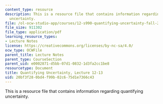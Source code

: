 ```yaml
---
content_type: resource
description: This is a resource file that contains information regarding quantifying
  uncertainty.
file: /ol-ocw-studio-app/courses/12-s990-quantifying-uncertainty-fall-2012/20bf3f280bd4f99b02c675d1e7366c43_MIT12_S990F12_Lecture12-13.pdf
file_size: 911302
file_type: application/pdf
learning_resource_types:
- Lecture Notes
license: https://creativecommons.org/licenses/by-nc-sa/4.0/
ocw_type: OCWFile
parent_title: Lecture Notes
parent_type: CourseSection
parent_uid: e0002871-d5bb-07d1-0832-1d3fa2cc1be8
resourcetype: Document
title: Quantifying Uncertainty, Lecture 12-13
uid: 20bf3f28-0bd4-f99b-02c6-75d1e7366c43
---
```

This is a resource file that contains information regarding quantifying uncertainty.